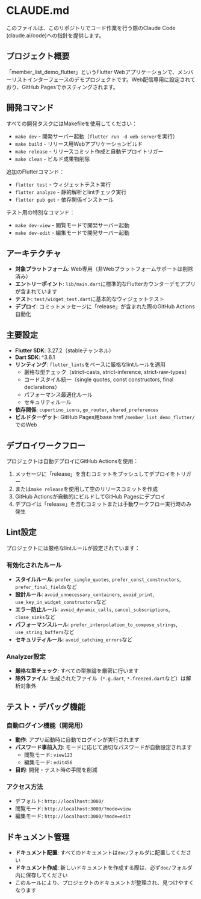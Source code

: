 # CLAUDE.md

このファイルは、このリポジトリでコード作業を行う際のClaude Code (claude.ai/code)への指針を提供します。

## プロジェクト概要

「member_list_demo_flutter」というFlutter Webアプリケーションで、メンバーリストインターフェースのデモプロジェクトです。Web配信専用に設定されており、GitHub Pagesでホスティングされます。

## 開発コマンド

すべての開発タスクにはMakefileを使用してください：

- `make dev` - 開発サーバー起動（`flutter run -d web-server`を実行）
- `make build` - リリース用Webアプリケーションビルド
- `make release` - リリースコミット作成と自動デプロイトリガー
- `make clean` - ビルド成果物削除

追加のFlutterコマンド：
- `flutter test` - ウィジェットテスト実行
- `flutter analyze` - 静的解析とlintチェック実行
- `flutter pub get` - 依存関係インストール

テスト用の特別なコマンド：
- `make dev-view` - 閲覧モードで開発サーバー起動
- `make dev-edit` - 編集モードで開発サーバー起動

## アーキテクチャ

- **対象プラットフォーム**: Web専用（非Webプラットフォームサポートは削除済み）
- **エントリーポイント**: `lib/main.dart`に標準的なFlutterカウンターデモアプリが含まれています
- **テスト**: `test/widget_test.dart`に基本的なウィジェットテスト
- **デプロイ**: コミットメッセージに「release」が含まれた際のGitHub Actions自動化

## 主要設定

- **Flutter SDK**: 3.27.2（stableチャンネル）
- **Dart SDK**: ^3.6.1
- **リンティング**: `flutter_lints`をベースに厳格なlintルールを適用
  - 厳格な型チェック（strict-casts, strict-inference, strict-raw-types）
  - コードスタイル統一（single quotes, const constructors, final declarations）
  - パフォーマンス最適化ルール
  - セキュリティルール
- **依存関係**: `cupertino_icons`, `go_router`, `shared_preferences`
- **ビルドターゲット**: GitHub Pages用base href `/member_list_demo_flutter/`でのWeb

## デプロイワークフロー

プロジェクトは自動デプロイにGitHub Actionsを使用：
1. メッセージに「release」を含むコミットをプッシュしてデプロイをトリガー
2. または`make release`を使用して空のリリースコミットを作成
3. GitHub Actionsが自動的にビルドしてGitHub Pagesにデプロイ
4. デプロイは「release」を含むコミットまたは手動ワークフロー実行時のみ発生

## Lint設定

プロジェクトには厳格なlintルールが設定されています：

### 有効化されたルール
- **スタイルルール**: `prefer_single_quotes`, `prefer_const_constructors`, `prefer_final_fields`など
- **設計ルール**: `avoid_unnecessary_containers`, `avoid_print`, `use_key_in_widget_constructors`など
- **エラー防止ルール**: `avoid_dynamic_calls`, `cancel_subscriptions`, `close_sinks`など
- **パフォーマンスルール**: `prefer_interpolation_to_compose_strings`, `use_string_buffers`など
- **セキュリティルール**: `avoid_catching_errors`など

### Analyzer設定
- **厳格な型チェック**: すべての型推論を厳密に行います
- **除外ファイル**: 生成されたファイル（`*.g.dart`, `*.freezed.dart`など）は解析対象外

## テスト・デバッグ機能

### 自動ログイン機能（開発用）
- **動作**: アプリ起動時に自動でログインが実行されます
- **パスワード事前入力**: モードに応じて適切なパスワードが自動設定されます
  - 閲覧モード: `view123`
  - 編集モード: `edit456`
- **目的**: 開発・テスト時の手間を削減

### アクセス方法
- デフォルト: `http://localhost:3000/`
- 閲覧モード: `http://localhost:3000/?mode=view`
- 編集モード: `http://localhost:3000/?mode=edit`

## ドキュメント管理

- **ドキュメント配置**: すべてのドキュメントは`doc/`フォルダに配置してください
- **ドキュメント作成**: 新しいドキュメントを作成する際は、必ず`doc/`フォルダ内に保存してください
- このルールにより、プロジェクトのドキュメントが整理され、見つけやすくなります